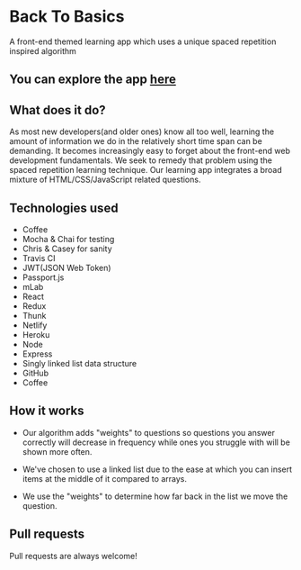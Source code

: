 # Back To Basics
A front-end themed learning app which uses a unique spaced repetition inspired algorithm
## You can explore the app [here](https://btb-graphql.netlify.com) 

## What does it do?
As most new developers(and older ones) know all too well, learning the amount of information we do in the relatively short time span can be demanding. It becomes increasingly easy to forget about the front-end web development fundamentals.
We seek to remedy that problem using the spaced repetition learning technique. Our learning app integrates a broad mixture of HTML/CSS/JavaScript related questions.
## Technologies used
- Coffee
- Mocha & Chai for testing
- Chris & Casey for sanity
- Travis CI
- JWT(JSON Web Token)
- Passport.js
- mLab
- React
- Redux
- Thunk
- Netlify
- Heroku
- Node
- Express
- Singly linked list data structure
- GitHub
- Coffee

## How it works
- Our algorithm adds "weights" to questions so questions you answer correctly will decrease in frequency while ones you struggle with will be shown more often.

- We've chosen to use a linked list due to the ease at which you can insert items at the middle of it compared to arrays.

- We use the "weights" to determine how far back in the list we move the question.

## Pull requests
Pull requests are always welcome!
